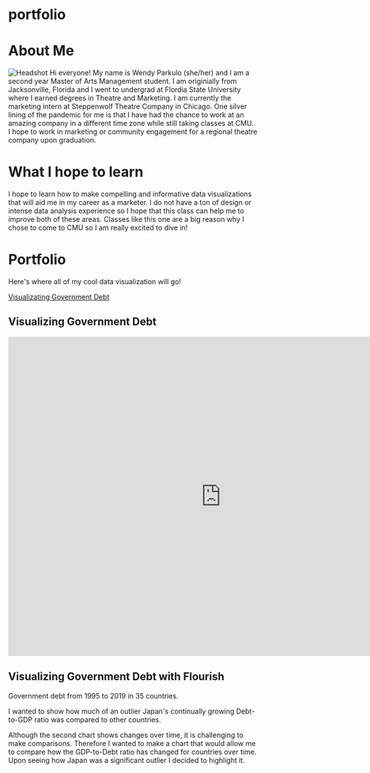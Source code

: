 # portfolio

# About Me
![Headshot](https://scontent.fagc1-2.fna.fbcdn.net/v/t1.0-9/46785141_1911074825656306_6459510317876510720_o.jpg?_nc_cat=100&ccb=2&_nc_sid=174925&_nc_ohc=oS6EnNSjqJYAX_Q0gqW&_nc_ht=scontent.fagc1-2.fna&oh=20568b612c9b8e1f408df254913c1421&oe=5FC55DD9)
Hi everyone! My name is Wendy Parkulo (she/her) and I am a second year Master of Arts Management student. I am originially from Jacksonville, Florida and I went to undergrad at Flordia State University where I earned degrees in Theatre and Marketing. I am currently the marketing intern at Steppenwolf Theatre Company in Chicago. One silver lining of the pandemic for me is that I have had the chance to work at an amazing company in a different time zone while still taking classes at CMU. I hope to work in marketing or community engagement for a regional theatre company upon graduation. 


# What I hope to learn
I hope to learn how to make compelling and informative data visualizations that will aid me in my career as a marketer. I do not have a ton of design or intense data analysis experience so I hope that this class can help me to improve both of these areas. Classes like this one are a big reason why I chose to come to CMU so I am really excited to dive in!

# Portfolio
Here's where all of my cool data visualization will go!

[Visualizating Government Debt](/dataviz2.md)

## Visualizing Government Debt

<iframe src="https://data.oecd.org/chart/69Fn" width="860" height="645" style="border: 0" mozallowfullscreen="true" webkitallowfullscreen="true" allowfullscreen="true"><a href="https://data.oecd.org/chart/69Fn" target="_blank">OECD Chart: General government debt, Total, % of GDP, Annual, 2010</a></iframe>

## Visualizing Government Debt with Flourish 

Government debt from 1995 to 2019 in 35 countries. 

<div class="flourish-embed flourish-chart" data-src="visualisation/4281594"><script src="https://public.flourish.studio/resources/embed.js"></script></div>

I wanted to show how much of an outlier Japan's continually growing Debt-to-GDP ratio was compared to other countries.

<div class="flourish-embed flourish-chart" data-src="visualisation/4282018"><script src="https://public.flourish.studio/resources/embed.js"></script></div>

Although the second chart shows changes over time, it is challenging to make comparisons. Therefore I wanted to make a chart that would allow me to compare how the GDP-to-Debt ratio has changed for countries over time. Upon seeing how Japan was a significant outlier I decided to highlight it. 
